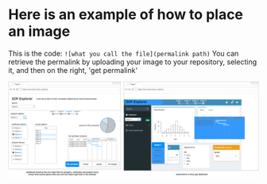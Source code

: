 # Here is an example of how to place an image

This is the code:
`![what you call the file](permalink path)`
You can retrieve the permalink by uploading your image to your repository, selecting it, and then on the right, 'get permalink'

![sim_wireframe.png](https://github.com/TheresaB-MI/SIM_Navigator/blob/e559ff7a892aa7cb9f01bd76db427dcd8dd615a0/sim_wireframe.png)
